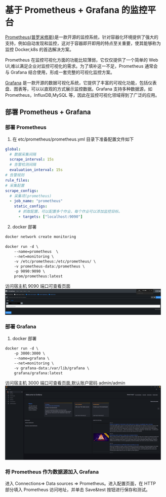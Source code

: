# 基于 Prometheus + Grafana 的监控平台

[Prometheus(普罗米修斯)](https://prometheus.io/)是一款开源的监控系统，针对容器化环境提供了强大的支持，例如自动发现和监控，这对于容器即开即用的特点至关重要，使其能够称为监控 Docker,k8s 的首选解决方案。

Prometheus 在监控可视化方面的功能比较薄弱，它仅仅提供了一个简单的 Web UI,难以满足企业对监控可视化的需求。为了填补这一不足，Prometheus 通常会与 Grafana 结合使用，形成一套完整的可视化监控方案。

[Grafana](https://grafana.com/) 是一款开源的数据可视化系统，它提供了丰富的可视化功能，包括仪表盘、图表等，可以以直观的方式展示监控数据。Grafana 支持多种数据源，如 Prometheus，InfluxDB,MySQL 等，因此在监控可视化领域得到了广泛的应用。

## 部署 Prometheus + Grafana

### 部署 Prometheus

1. 在 etc/prometheus/prometheus.yml 目录下准备配置文件如下

```yaml
global:
  # 数据采集间隔
  scrape_interval: 15s
  # 告警检测间隔
  evaluation_interval: 15s
# 告警规则
rule_files:
# 采集配置
scrape_configs:
  # 采集项(prometheus)
  - job_name: "prometheus"
    static_configs:
      # 抓取配置，可以配置多个作业，每个作业可以添加监控目标。
      - targets: ["localhost:9090"]
```

2. docker 部署

```linux
docker network create monitoring

docker run -d \
    --name=prometheus  \
    --net=monitoring \
    -v /etc/prometheus:/etc/prometheus/ \
    -v prometheus-data:/prometheus \
    -p 9090:9090 \
    prom/prometheus:latest

```

访问宿主机 9090 端口可查看页面
![Prometheus主页](./img/Prometheus.png)

### 部署 Grafana

1. docker 部署

```linux
docker run -d \
    -p 3000:3000 \
    --name=grafana \
    --net=monitoring \
    -v grafana-data:/var/lib/grafana \
    grafana/grafana:latest
```

访问宿主机 3000 端口可查看页面,默认账户密码 admin/admin
![Grafana主页](./img/Grafana.png)

### 将 Prometheus 作为数据源加入 Grafana

进入 Connections=> Data sources => Prometheus。进入配置页面，在 HTTP 部分填入 Prometheus 访问地址，并单击 Save&test 按钮进行保存和测试。
